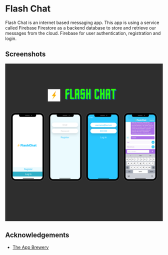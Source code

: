 # Flash Chat 


Flash Chat is an internet based messaging app. This app is using a service called Firebase Firestore as a backend database to store and retrieve our messages from the cloud. Firebase for user authentication, registration and login.


## Screenshots

![App Screens](Documentation/FlashChat-Banner.png)


## Acknowledgements

 - [The App Brewery](https://www.appbrewery.co/)


